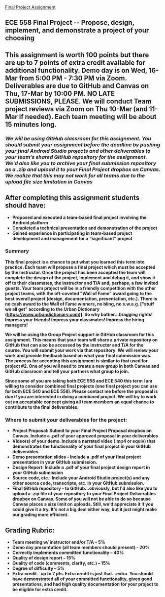 [Final Project Assignment](ece558w22_final_project_intro.pdf/)

## ECE 558 Final Project -- Propose, design, implement, and demonstrate a project of your choosing
## <b>This assignment is worth 100 points but there are up to 7 points of extra credit available for additional functionality.  Demo day is on Wed, 16-Mar from 5:00 PM - 7:30 PM via Zoom.  Deliverables are due to GitHub and Canvas on Thu, 17-Mar by 10:00 PM. NO LATE SUBMISSIONS, PLEASE.  We will conduct Team project reviews via Zoom on Thu 10-Mar (and 11-Mar if needed).  Each team meeting will be about 15 minutes long.

### <i> We will be using GitHub classroom for this assignment.  You should submit your assignment before the deadline by pushing your final Android Studio projects and other deliverables to your team's shared GitHub repository for the assignment. We'd also like you to archive your final submission repository as a .zip and upload it to your Final Project dropbox on Canvas.  We realize that this may not work for all teams due to the upload file size limitation in Canvas</i>

## After completing this assignment students should have:
- Proposed and executed a team-based final project involving the Android platform
- Completed a technical presentation and demonstration of the project
- Gained experience in participating in team-based project development and management for a "significant" project


### Summary

This final project is a chance to put what you learned this term into practice.  Each team will propose a final project which must be accepted by the instructor.  Once the project has been accepted the team will complete the design of the project, implement and debug it, and show it off to their classmates, the instructor and T/A and, perhaps, a few invited guests.  Your team project will be in a friendly competition with the other project teams, with the oft-coveted "Wall of Fame" award going to the best overall project (design, documentation, presentation, etc.).  There is no cash award to the Wall of Fame winners, no bling, no s.w.a.g. ["stuff we all get" according to the Urban Dictionary (https://www.urbandictionary.com)].  So why bother...bragging rights!  Impress your friends!  Impress your classmates!  Impress the hiring managers!

We will be using the Group Project support in GitHub classroom for this assignment.  This means that your team will share a private repository on GitHub that can also be accessed by the instructor and T/A for the course. You will submit your work via that repository.  We will review your work and provide feedback based on what your final submission was.  The process for accepting this assignment is similar to that used for project #2. One of you will need to create a new group in both Canvas and GitHub classroom and tell your partners what group to join.  

Since some of you are taking both ECE 558 and ECE 540 this term I am willing to consider combined final projects (one final project you can use for both ECE 540 and ECE 558). Please contact me before the proposal is due if you are interested in doing a combined project.  We will try to work out an acceptable concept giving all team members an equal chance to contribute to the final deliverables.

### Where to submit your deliverables for the project:
- Project Proposal:  Submit to your Final Project Proposal dropbox on Canvas.  Include a .pdf of your approved proposal in your deliverables
- Video(s) of your demo. Include a narrated video (.mp4 or equiv) that demonstrates the functionality of your final project in your GitHub  deliverables
- Demo presentation slides - Include  a .pdf of your final project presentation in your GitHub submission.
- Design Report:  Include a .pdf of your final project design report in your GitHub submission
- Source code, etc.: Include your Android Studio project(s) and any other source code, transcripts, etc. in your GitHub submission.
- Final GitHub repository - to GitHub...obviously, but I'd also like you to upload a .zip file of your repository to your Final Project Deliverables dropbox on Canvas.  Some of you will  not be able to do so because Canvas places a size limit on uploads.  Still,  we'd appreciate it if you could give it a try.  It's not a big deal either way, but it just might make our grading more efficient.

## Grading Rubric:
- Team meeting w/ instructor and/or T/A – 5%
- Demo day presentation (all team members should present) - 20%
- Correctly implements committed functionality – 40%
- Quality of design report – 15%
- Quality of code (comments, clarity, etc.) – 15%
- Degree of difficulty – 5%
- Extra credit - up to 7 pts.  Extra credit is just that...extra.  You should have demonstrated all of your committed functionality, given good presentations, and had high quality documentation for your project to be eligible for extra credit.
